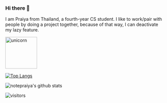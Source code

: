 ### Hi there 👋

I am Praiya from Thailand, a fourth-year CS student. I like to work/pair with people by doing a project together, because of that way, I can deactivate my lazy feature.

<img src="https://pixel-counter.vercel.app/api/unicorn.png" width="100" title="unicorn">

<!--
**notepraiya/notepraiya** is a ✨ _special_ ✨ repository because its `README.md` (this file) appears on your GitHub profile.

Here are some ideas to get you started:

- 🔭 I’m currently working on ...
- 🌱 I’m currently learning ...
- 👯 I’m looking to collaborate on ...
- 🤔 I’m looking for help with ...
- 💬 Ask me about ...
- 📫 How to reach me: ...
- 😄 Pronouns: ...
- ⚡ Fun fact: ...
-->


[![Top Langs](https://github-readme-stats.vercel.app/api/top-langs/?username=notepraiya&layout=compact&theme=bear)](https://github.com/notepraiya)

![notepraiya's github stats](https://github-readme-stats.vercel.app/api?username=notepraiya&show_icons=true&theme=bear&count_private=true)

![visitors](https://visitor-badge.laobi.icu/badge?page_id=notepraiya.notepraiya)


